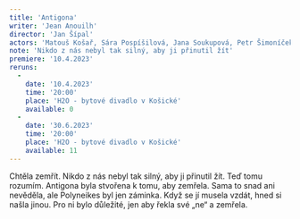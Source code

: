 ```yaml
---
title: 'Antigona'
writer: 'Jean Anouilh'
director: 'Jan Šípal'
actors: 'Matouš Košař, Sára Pospíšilová, Jana Soukupová, Petr Šimoníček, Marek Kryška, Martina Tylová, Lenka Mazlová, Jakub Brunclík, Lukáš Sahula, Michael Rádl'
note: 'Nikdo z nás nebyl tak silný, aby ji přinutil žít'
premiere: '10.4.2023'
reruns:
  -  
    date: '10.4.2023'
    time: '20:00'
    place: 'H2O - bytové divadlo v Košické'
    available: 0
  -  
    date: '30.6.2023'
    time: '20:00'
    place: 'H2O - bytové divadlo v Košické'
    available: 11
---
```

Chtěla zemřít. Nikdo z nás nebyl tak silný, aby ji přinutil žít. Teď tomu rozumím. Antigona byla stvořena k tomu, aby zemřela. Sama to snad ani nevěděla, ale Polyneikes byl jen záminka. Když se jí musela vzdát, hned si našla jinou. Pro ni bylo důležité, jen aby řekla své „ne“ a zemřela.
